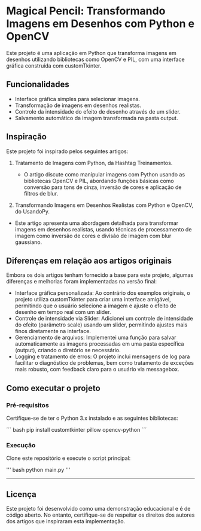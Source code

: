 # Magical Pencil: Transformando Imagens em Desenhos com Python e OpenCV
Este projeto é uma aplicação em Python que transforma imagens em desenhos utilizando bibliotecas como OpenCV e PIL, com uma interface gráfica construída com customTkinter.

## Funcionalidades
- Interface gráfica simples para selecionar imagens.
- Transformação de imagens em desenhos realistas.
- Controle da intensidade do efeito de desenho através de um slider.
- Salvamento automático da imagem transformada na pasta output.

## Inspiração
Este projeto foi inspirado pelos seguintes artigos:

1. Tratamento de Imagens com Python, da Hashtag Treinamentos.

   - O artigo discute como manipular imagens com Python usando as bibliotecas OpenCV e PIL, abordando funções básicas como conversão para tons de cinza, inversão de cores e aplicação de filtros de blur.

2. Transformando Imagens em Desenhos Realistas com Python e OpenCV, do UsandoPy.

- Este artigo apresenta uma abordagem detalhada para transformar imagens em desenhos realistas, usando técnicas de processamento de imagem como inversão de cores e divisão de imagem com blur gaussiano.

## Diferenças em relação aos artigos originais
Embora os dois artigos tenham fornecido a base para este projeto, algumas diferenças e melhorias foram implementadas na versão final:

- Interface gráfica personalizada: Ao contrário dos exemplos originais, o projeto utiliza customTkinter para criar uma interface amigável, permitindo que o usuário selecione a imagem e ajuste o efeito de desenho em tempo real com um slider.
- Controle de intensidade via Slider: Adicionei um controle de intensidade do efeito (parâmetro scale) usando um slider, permitindo ajustes mais finos diretamente na interface.
- Gerenciamento de arquivos: Implementei uma função para salvar automaticamente as imagens processadas em uma pasta específica (output), criando o diretório se necessário.
- Logging e tratamento de erros: O projeto inclui mensagens de log para facilitar o diagnóstico de problemas, bem como tratamento de exceções mais robusto, com feedback claro para o usuário via messagebox.

## Como executar o projeto
### Pré-requisitos
Certifique-se de ter o Python 3.x instalado e as seguintes bibliotecas:

´´´ bash
pip install customtkinter pillow opencv-python
´´´
### Execução
Clone este repositório e execute o script principal:

''' bash
python main.py
'''
___
## Licença
Este projeto foi desenvolvido como uma demonstração educacional e é de código aberto. No entanto, certifique-se de respeitar os direitos dos autores dos artigos que inspiraram esta implementação.
